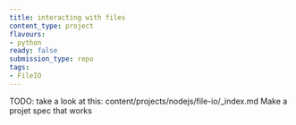 ```yaml
---
title: interacting with files
content_type: project
flavours:
- python
ready: false
submission_type: repo
tags:
- FileIO
---
```


TODO: take a look at this: content/projects/nodejs/file-io/_index.md 
Make a projet spec that works